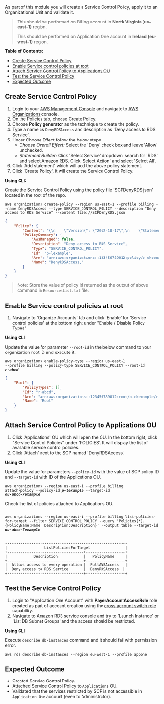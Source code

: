 As part of this module you will create a Service Control Policy, apply it to an Organizational Unit and validate it.

> This should be performed on Billing account in **North Virginia (us-east-1)** region.
> 
> This should be performed on Application One account in **Ireland (eu-west-1)** region.

**Table of Contents:**
-   [Create Service Control Policy](#create-service-control-policy)
-   [Enable Service control policies at root](#enable-service-control-policies-at-root)
-   [Attach Service Control Policy to Applications OU](#attach-service-control-policy-to-applications-ou)
-   [Test the Service Control Policy](#test-the-service-control-policy)
-   [Expected Outcome](#expected-outcome)


## Create Service Control Policy

1.  Login to your [AWS Management Console](https://us-east-1.console.aws.amazon.com/console/home?region=us-east-1) and navigate to [AWS Organizations](https://console.aws.amazon.com/organizations/home) console.
2.  On the Policies tab, choose Create Policy.
3.  Choose **Policy generator** as the technique to create the policy.
4.  Type a name as `DenyRDSAccess` and description as 'Deny access to RDS Service'.
5.  Under Choose Effect follow the below steps
    *   _Choose Overall Effect:_ Select the 'Deny' check box and leave 'Allow' unchecked.
    *   _Statement Builder:_ Click 'Select Service' dropdown, search for 'RDS' and select Amazon RDS. Click 'Select Action' and select 'Select All'.
6.  Click 'Add statement' which will add the above policy statement.
7.  Click 'Create Policy', it will create the Service Control Policy.

**Using CLI:**

Create the Service Control Policy using the policy file 'SCPDenyRDS.json' located in the root of the repo.

```
aws organizations create-policy --region us-east-1 --profile billing --name DenyRDSAccess --type SERVICE_CONTROL_POLICY --description "Deny access to RDS Service" --content file://SCPDenyRDS.json
```

```json
{
    "Policy": {
        "Content": "{\n    \"Version\": \"2012-10-17\",\n    \"Statement\": [\n        {\n            \"Sid\": \"DenyRDSAccess\",\n            \"Effect\": \"Deny\",\n            \"Action\": [\n                \"rds:*\"\n            ],\n            \"Resource\": [\n                \"*\"\n            ]\n        }\n    ]\n}\n",
        "PolicySummary": {
            "AwsManaged": false,
            "Description": "Deny access to RDS Service",
            "Type": "SERVICE_CONTROL_POLICY",
            "Id": "p-lexample",
            "Arn": "arn:aws:organizations::123456789012:policy/o-ckoexample/service_control_policy/p-lexample",
            "Name": "DenyRDSAccess,"
        }
    }
}
```
> Note: Store the value of policy Id returned as the output of above command in `ResourcesList.txt` file.

## Enable Service control policies at root

1.  Navigate to 'Organize Accounts' tab and click 'Enable' for 'Service control policies' at the bottom right under "Enable / Disable Policy Types"

**Using CLI**

Update the value for parameter `--root-id` in the below command to your organization root ID and execute it.

<code>aws organizations enable-policy-type --region us-east-1 --profile billing --policy-type SERVICE_CONTROL_POLICY --root-id <b><i>r-abcd</i></b>
</code><br>

```json
{
    "Root": {
        "PolicyTypes": [],
        "Id": "r-abcd",
        "Arn": "arn:aws:organizations::123456789012:root/o-ckexample/r-abcd",
        "Name": "Root"
    }
}
```

## Attach Service Control Policy to Applications OU

1.  Click 'Applications' OU which will open the OU. In the bottom right, click "Service Control Policies" under 'POLICIES'. It will display the list of available service control policies.
2.  Click 'Attach' next to the SCP named 'DenyRDSAccess'.

**Using CLI**

Update the value for parameters `--policy-id` with the value of SCP policy ID and `--target-id` with ID of the Applications OU.

<code>aws organizations --region us-east-1 --profile billing attach-policy --policy-id <b><i>p-lexample</i></b> --target-id  <b><i>ou-abcd-7example</i></b>
</code><br>

Check the list of policies attached to Applications OU.

<code>
aws organizations --region us-east-1 --profile billing list-policies-for-target --filter SERVICE_CONTROL_POLICY --query 'Policies[&#42;].{PolicyName:Name, Description:Description}' --output table --target-id <b><i>ou-abcd-7example</i></b>
</code><br>


```text
--------------------------------------------------------
|                 ListPoliciesForTarget                |
+-----------------------------------+------------------+
|            Description            |   PolicyName     |
+-----------------------------------+------------------+
|  Allows access to every operation |  FullAWSAccess   |
|  Deny access to RDS Service       |  DenyRDSAccess  |
+-----------------------------------+------------------+
```

## Test the Service Control Policy
1.  Login to "Application One Account" with **PayerAccountAccessRole** role created as part of account creation using the [cross account switch role](http://docs.aws.amazon.com/IAM/latest/UserGuide/id_roles_use_switch-role-console.html) capability.
2.  Navigate to Amazon RDS service console and try to 'Launch Instance' or 'List DB Subnet Groups' and the access should be restricted.

**Using CLI**

Execute `describe-db-instances` command and it should fail with permission error.

```
aws rds describe-db-instances --region eu-west-1 --profile appone
```

## Expected Outcome

*   Created Service Control Policy.
*   Attached Service Control Policy to `Applications` OU.
*   Validated that the services restricted by SCP is not accessible in `Application One` account (even to Administrator).

